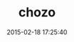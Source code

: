 ---
layout: post
title:  "chozo"
repo:   "reset/chozo"
date:   2015-02-18 17:25:40
gemurl: https://github.com/reset/chozo
---